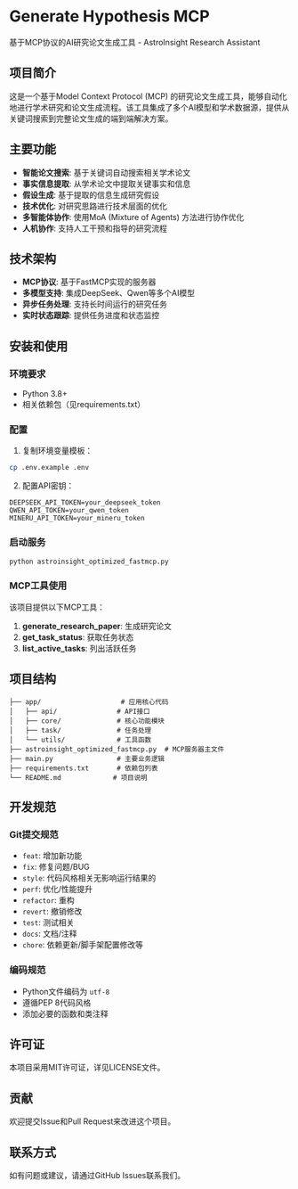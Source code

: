# Generate Hypothesis MCP

基于MCP协议的AI研究论文生成工具 - AstroInsight Research Assistant

## 项目简介

这是一个基于Model Context Protocol (MCP) 的研究论文生成工具，能够自动化地进行学术研究和论文生成流程。该工具集成了多个AI模型和学术数据源，提供从关键词搜索到完整论文生成的端到端解决方案。

## 主要功能

- **智能论文搜索**: 基于关键词自动搜索相关学术论文
- **事实信息提取**: 从学术论文中提取关键事实和信息
- **假设生成**: 基于提取的信息生成研究假设
- **技术优化**: 对研究思路进行技术层面的优化
- **多智能体协作**: 使用MoA (Mixture of Agents) 方法进行协作优化
- **人机协作**: 支持人工干预和指导的研究流程

## 技术架构

- **MCP协议**: 基于FastMCP实现的服务器
- **多模型支持**: 集成DeepSeek、Qwen等多个AI模型
- **异步任务处理**: 支持长时间运行的研究任务
- **实时状态跟踪**: 提供任务进度和状态监控

## 安装和使用

### 环境要求

- Python 3.8+
- 相关依赖包（见requirements.txt）

### 配置

1. 复制环境变量模板：
```bash
cp .env.example .env
```

2. 配置API密钥：
```
DEEPSEEK_API_TOKEN=your_deepseek_token
QWEN_API_TOKEN=your_qwen_token
MINERU_API_TOKEN=your_mineru_token
```

### 启动服务

```bash
python astroinsight_optimized_fastmcp.py
```

### MCP工具使用

该项目提供以下MCP工具：

1. **generate_research_paper**: 生成研究论文
2. **get_task_status**: 获取任务状态
3. **list_active_tasks**: 列出活跃任务

## 项目结构

```
├── app/                    # 应用核心代码
│   ├── api/               # API接口
│   ├── core/              # 核心功能模块
│   ├── task/              # 任务处理
│   └── utils/             # 工具函数
├── astroinsight_optimized_fastmcp.py  # MCP服务器主文件
├── main.py                # 主要业务逻辑
├── requirements.txt       # 依赖包列表
└── README.md             # 项目说明

```

## 开发规范

### Git提交规范

- `feat`: 增加新功能
- `fix`: 修复问题/BUG
- `style`: 代码风格相关无影响运行结果的
- `perf`: 优化/性能提升
- `refactor`: 重构
- `revert`: 撤销修改
- `test`: 测试相关
- `docs`: 文档/注释
- `chore`: 依赖更新/脚手架配置修改等

### 编码规范

- Python文件编码为 `utf-8`
- 遵循PEP 8代码风格
- 添加必要的函数和类注释

## 许可证

本项目采用MIT许可证，详见LICENSE文件。

## 贡献

欢迎提交Issue和Pull Request来改进这个项目。

## 联系方式

如有问题或建议，请通过GitHub Issues联系我们。